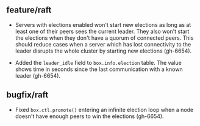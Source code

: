## feature/raft

* Servers with elections enabled won't start new elections as long as at least
  one of their peers sees the current leader. They also won't start the
  elections when they don't have a quorum of connected peers. This should
  reduce cases when a server which has lost connectivity to the leader disrupts
  the whole cluster by starting new elections (gh-6654).

* Added the `leader_idle` field to `box.info.election` table. The value shows
  time in seconds since the last communication with a known leader (gh-6654).

## bugfix/raft

* Fixed `box.ctl.promote()` entering an infinite election loop when a node
  doesn't have enough peers to win the elections (gh-6654).
